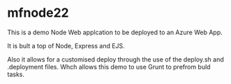 # mfnode22
This is a demo Node Web applcation to be deployed to an Azure Web App.

It is bult a top of Node, Express and EJS.

Also it allows for a customised deploy through the use of the deploy.sh and .deployment files. Whch allows this demo to use Grunt to prefrom buld tasks.


